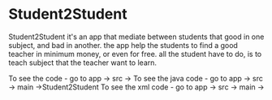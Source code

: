 # Student2Student

Student2Student it's an app that mediate between students that good in one subject, and bad in another.
the app help the students to find a good teacher in minimum money, or even for free.
all the student have to do, is to teach subject that the teacher want to learn.

To see the code - go to app -> src ->
To see the java code - go to app -> src -> main ->Student2Student
To see the xml code - go to app -> src -> main -> 
